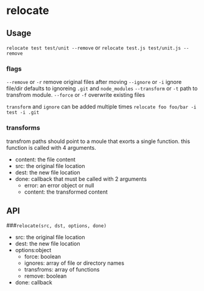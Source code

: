# relocate

## Usage
`relocate test test/unit --remove`
or
`relocate test.js test/unit.js --remove`

### flags
`--remove` or `-r` remove original files after moving
`--ignore` or `-i` ignore file/dir defaults to ignoreing `.git` and `node_modules`
`--transform` or `-t` path to transfrom module.
`--force` or `-f` overwrite existing files

`transform` and `ignore` can be added multiple times
`relocate foo foo/bar -i test -i .git`

### transforms

transfrom paths should point to a moule that exorts a single function.
this function is called with 4 arguments.
* content: the file content
* src: the original file location
* dest: the new file location
* done: callback that must be called with 2 arguments
  * error: an error object or null
  * content: the transformed content

## API

###`relocate(src, dst, options, done)`
* src: the original file location
* dest: the new file location
* options:object
  * force: boolean
  * ignores: array of file or directory names
  * transfroms: array of functions
  * remove: boolean
* done: callback



